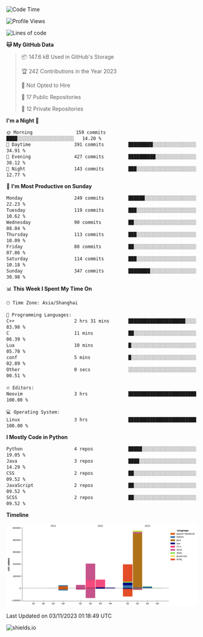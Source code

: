 <!--START_SECTION:waka-->
![Code Time](http://img.shields.io/badge/Code%20Time-346%20hrs%2010%20mins-blue)

![Profile Views](http://img.shields.io/badge/Profile%20Views-0-blue)

![Lines of code](https://img.shields.io/badge/From%20Hello%20World%20I%27ve%20Written-1.0%20million%20lines%20of%20code-blue)

**🐱 My GitHub Data** 

> 📦 147.6 kB Used in GitHub's Storage 
 > 
> 🏆 242 Contributions in the Year 2023
 > 
> 🚫 Not Opted to Hire
 > 
> 📜 17 Public Repositories 
 > 
> 🔑 12 Private Repositories 
 > 
**I'm a Night 🦉** 

```text
🌞 Morning                159 commits         ████░░░░░░░░░░░░░░░░░░░░░   14.20 % 
🌆 Daytime                391 commits         █████████░░░░░░░░░░░░░░░░   34.91 % 
🌃 Evening                427 commits         ██████████░░░░░░░░░░░░░░░   38.12 % 
🌙 Night                  143 commits         ███░░░░░░░░░░░░░░░░░░░░░░   12.77 % 
```
📅 **I'm Most Productive on Sunday** 

```text
Monday                   249 commits         ██████░░░░░░░░░░░░░░░░░░░   22.23 % 
Tuesday                  119 commits         ███░░░░░░░░░░░░░░░░░░░░░░   10.62 % 
Wednesday                90 commits          ██░░░░░░░░░░░░░░░░░░░░░░░   08.04 % 
Thursday                 113 commits         ███░░░░░░░░░░░░░░░░░░░░░░   10.09 % 
Friday                   88 commits          ██░░░░░░░░░░░░░░░░░░░░░░░   07.86 % 
Saturday                 114 commits         ███░░░░░░░░░░░░░░░░░░░░░░   10.18 % 
Sunday                   347 commits         ████████░░░░░░░░░░░░░░░░░   30.98 % 
```


📊 **This Week I Spent My Time On** 

```text
🕑︎ Time Zone: Asia/Shanghai

💬 Programming Languages: 
C++                      2 hrs 31 mins       █████████████████████░░░░   83.98 % 
C                        11 mins             ██░░░░░░░░░░░░░░░░░░░░░░░   06.39 % 
Lua                      10 mins             █░░░░░░░░░░░░░░░░░░░░░░░░   05.70 % 
conf                     5 mins              █░░░░░░░░░░░░░░░░░░░░░░░░   02.89 % 
Other                    0 secs              ░░░░░░░░░░░░░░░░░░░░░░░░░   00.51 % 

🔥 Editors: 
Neovim                   3 hrs               █████████████████████████   100.00 % 

💻 Operating System: 
Linux                    3 hrs               █████████████████████████   100.00 % 
```

**I Mostly Code in Python** 

```text
Python                   4 repos             █████░░░░░░░░░░░░░░░░░░░░   19.05 % 
Java                     3 repos             ████░░░░░░░░░░░░░░░░░░░░░   14.29 % 
CSS                      2 repos             ██░░░░░░░░░░░░░░░░░░░░░░░   09.52 % 
JavaScript               2 repos             ██░░░░░░░░░░░░░░░░░░░░░░░   09.52 % 
SCSS                     2 repos             ██░░░░░░░░░░░░░░░░░░░░░░░   09.52 % 
```



**Timeline**

![Lines of Code chart](https://raw.githubusercontent.com/kopp4/kopp4/main/assets/bar_graph.png)


 Last Updated on 03/11/2023 01:18:49 UTC
<!--END_SECTION:waka-->
![shields.io](https://img.shields.io/github/commit-activity/w/kopp4/kopp4?color=g&label=abusing%20bot&style=flat-square)
